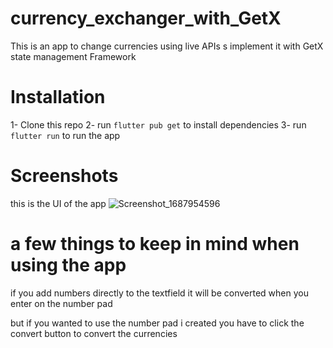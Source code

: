 # currency_exchanger_with_GetX

This is an app to change currencies using live APIs s implement it with GetX state management Framework

# Installation

1- Clone this repo
2- run `flutter pub get` to install dependencies
3- run `flutter run` to run the app

# Screenshots

this is the UI of the app
![Screenshot_1687954596](https://github.com/rozhiar-tech/currency_exchanger_with_getx/assets/62569639/b3853c29-023f-4261-b4ea-e1a0c0d66f61)

# a few things to keep in mind when using the app

if you add numbers directly to the textfield it will be converted when you enter on the number pad

but if you wanted to use the number pad i created you have to click the convert button to convert the currencies
